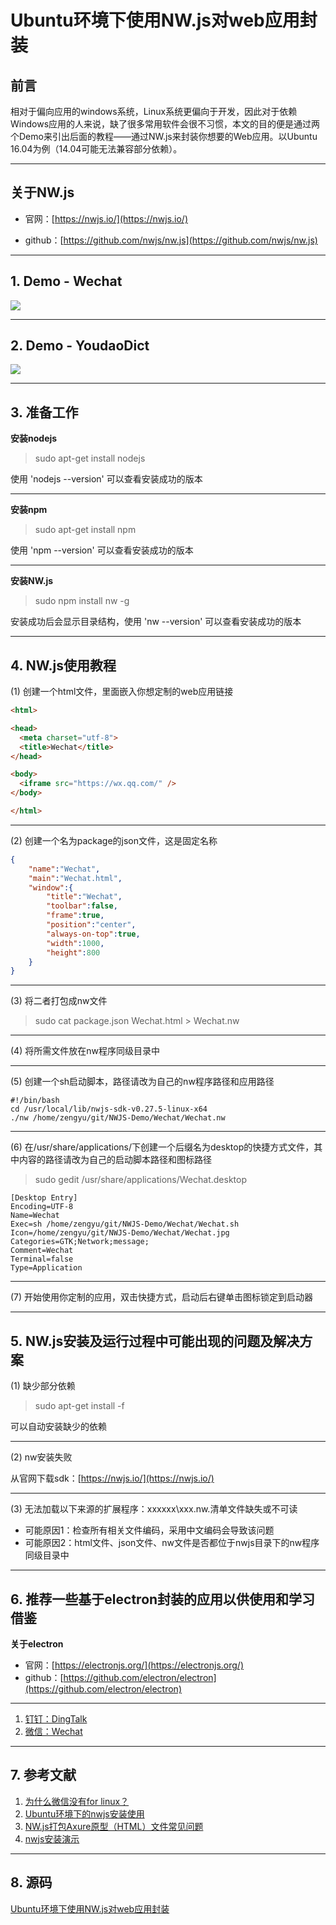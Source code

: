 # Ubuntu环境下使用NW.js对web应用封装

## 前言

相对于偏向应用的windows系统，Linux系统更偏向于开发，因此对于依赖Windows应用的人来说，缺了很多常用软件会很不习惯，本文的目的便是通过两个Demo来引出后面的教程——通过NW.js来封装你想要的Web应用。以Ubuntu 16.04为例（14.04可能无法兼容部分依赖）。

---
## 关于NW.js

- 官网：[https://nwjs.io/](https://nwjs.io/)

- github：[https://github.com/nwjs/nw.js](https://github.com/nwjs/nw.js)

---
## 1. Demo - Wechat

![](https://github.com/universezy/NW.js-Demo/blob/master/image/wechat.png?raw=true)

---
## 2. Demo - YoudaoDict

![](https://github.com/universezy/NW.js-Demo/blob/master/image/youdaodict.png?raw=true)

---
## 3. 准备工作

**安装nodejs**

> sudo apt-get install nodejs

使用 'nodejs --version' 可以查看安装成功的版本

---
**安装npm**

> sudo apt-get install npm

使用 'npm --version' 可以查看安装成功的版本

---
**安装NW.js**

> sudo npm install nw -g

安装成功后会显示目录结构，使用 'nw --version' 可以查看安装成功的版本

---
## 4. NW.js使用教程

(1) 创建一个html文件，里面嵌入你想定制的web应用链接

```html
<html>

<head>
  <meta charset="utf-8">
  <title>Wechat</title>
</head>

<body>
  <iframe src="https://wx.qq.com/" />
</body>

</html>
```

---
(2) 创建一个名为package的json文件，这是固定名称

```json
{
	"name":"Wechat",
	"main":"Wechat.html",
	"window":{
        "title":"Wechat",
        "toolbar":false,
        "frame":true,
        "position":"center",
        "always-on-top":true,
        "width":1000,
        "height":800
    }
}
```

---
(3) 将二者打包成nw文件

> sudo cat package.json Wechat.html > Wechat.nw

---
(4) 将所需文件放在nw程序同级目录中

---
(5) 创建一个sh启动脚本，路径请改为自己的nw程序路径和应用路径

```shell
#!/bin/bash
cd /usr/local/lib/nwjs-sdk-v0.27.5-linux-x64
./nw /home/zengyu/git/NWJS-Demo/Wechat/Wechat.nw
```

---
(6) 在/usr/share/applications/下创建一个后缀名为desktop的快捷方式文件，其中内容的路径请改为自己的启动脚本路径和图标路径

> sudo gedit /usr/share/applications/Wechat.desktop

```
[Desktop Entry]
Encoding=UTF-8
Name=Wechat
Exec=sh /home/zengyu/git/NWJS-Demo/Wechat/Wechat.sh
Icon=/home/zengyu/git/NWJS-Demo/Wechat/Wechat.jpg
Categories=GTK;Network;message;
Comment=Wechat
Terminal=false
Type=Application
```

---
(7) 开始使用你定制的应用，双击快捷方式，启动后右键单击图标锁定到启动器

---
## 5. NW.js安装及运行过程中可能出现的问题及解决方案

(1) 缺少部分依赖

> sudo apt-get install -f
	
可以自动安装缺少的依赖

---
(2) nw安装失败

从官网下载sdk：[https://nwjs.io/](https://nwjs.io/)

---
(3) 无法加载以下来源的扩展程序：xxxxxx\xxx.nw.清单文件缺失或不可读
		
- 可能原因1：检查所有相关文件编码，采用中文编码会导致该问题
- 可能原因2：html文件、json文件、nw文件是否都位于nwjs目录下的nw程序同级目录中

---
## 6. 推荐一些基于electron封装的应用以供使用和学习借鉴

**关于electron**

- 官网：[https://electronjs.org/](https://electronjs.org/)
- github：[https://github.com/electron/electron](https://github.com/electron/electron)

---
1. [钉钉：DingTalk](https://github.com/nashaofu/dingtalk)
2. [微信：Wechat](https://github.com/geeeeeeeeek/electronic-wechat)

---
## 7. 参考文献

1. [为什么微信没有for linux？](https://www.zhihu.com/question/39977685)
2. [Ubuntu环境下的nwjs安装使用 ](http://blog.csdn.net/running_meng/article/details/78180930)
3. [NW.js打包Axure原型（HTML）文件常见问题](http://www.raedme.cn/tutorial/333.html)
4. [nwjs安装演示](https://www.npmjs.com/package/nwjs)

---
## 8. 源码

[Ubuntu环境下使用NW.js对web应用封装](https://github.com/universezy/NW.js-Demo)
